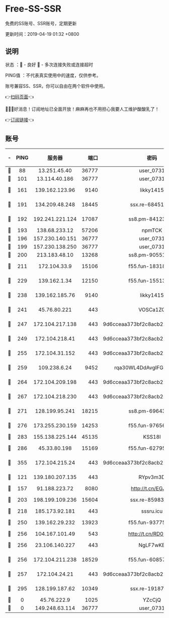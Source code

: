 # Free-SS-SSR

免费的SS账号、SSR账号，定期更新

更新时间：2019-04-19 01:32 +0800

## 说明

状态     ：🙂 - 良好 🙁 - 多次连接失败或连接超时

PING值   ：不代表真实使用中的速度，仅供参考。

账号兼容SS、SSR，你可以自由在两个软件中使用。

👉[扫码页面](https://liesauer.github.io/Free-SS-SSR/)👈

🎉🎉🎉好消息！订阅地址已全面开放！麻麻再也不用担心我要人工维护酸酸乳了！

👉[订阅链接](https://www.liesauer.net/yogurt/subscribe?ACCESS_TOKEN=DAYxR3mMaZAsaqUb)👈

## 账号

|-|PING|服务器|端口|密码|加密方式|区域|
|:----:|:----:|:-----:|-----:|:----:|:----:|:----:|
|🙂|88|13.251.45.40|36777|user_0731|chacha20|SG|
|🙂|101|13.114.40.186|36777|user_0731|chacha20|JP|
|🙂|161|139.162.123.96|9140|likky1415|aes-256-cfb|JP|
|🙂|191|134.209.48.248|18445|ssx.re-68451982|aes-256-cfb|US|
|🙂|192|192.241.221.124|17087|ss8.pm-84123317|aes-256-cfb|US|
|🙂|193|138.68.233.12|57206|npmTCK|rc4-md5|US|
|🙂|196|157.230.140.151|36777|user_0731|chacha20|US|
|🙂|199|157.230.138.250|36777|user_0731|chacha20|US|
|🙂|200|213.183.48.10|13268|ss8.pm-90551767|rc4-md5|RU|
|🙂|211|172.104.33.9|15106|f55.fun-18318198|aes-256-cfb|SG|
|🙂|229|139.162.1.34|12150|f55.fun-15513750|aes-256-cfb|SG|
|🙂|238|139.162.185.76|9140|likky1415|aes-256-cfb|DE|
|🙂|241|45.76.80.221|443|VOSCa1ZG|aes-256-cfb|DE|
|🙂|247|172.104.217.138|443|9d6cceaa373bf2c8acb22e60b6a58be6|aes-256-cfb|US|
|🙂|249|172.104.218.41|443|9d6cceaa373bf2c8acb22e60b6a58be6|aes-256-cfb|US|
|🙂|255|172.104.31.152|443|9d6cceaa373bf2c8acb22e60b6a58be6|aes-256-cfb|US|
|🙂|259|109.238.6.24|9452|rqa30WL4DdAvgIFG6Fs3znzTa|aes-256-cfb|FR|
|🙂|264|172.104.209.198|443|9d6cceaa373bf2c8acb22e60b6a58be6|aes-256-cfb|US|
|🙂|267|172.104.218.230|443|9d6cceaa373bf2c8acb22e60b6a58be6|aes-256-cfb|US|
|🙂|271|128.199.95.241|18215|ss8.pm-69643917|aes-256-cfb|SG|
|🙂|276|173.255.230.159|14253|f55.fun-97656592|aes-256-cfb|US|
|🙂|283|155.138.225.144|45135|KSS18l|rc4-md5|US|
|🙂|286|45.33.80.198|15169|f55.fun-62795651|aes-256-cfb|US|
|🙂|355|172.104.215.24|443|9d6cceaa373bf2c8acb22e60b6a58be6|aes-256-cfb|US|
|🙂|121|139.180.207.135|443|RYpv3m3D|aes-256-cfb|JP|
|🙂|157|91.188.223.72|8080|http://t.cn/EGJIyrl|rc4-md5|RU|
|🙂|203|198.199.109.236|15604|ssx.re-85983302|aes-256-cfb|US|
|🙂|218|185.173.92.181|443|sssru.icu|rc4-md5|RU|
|🙂|250|139.162.29.232|13923|f55.fun-93775470|aes-256-cfb|SG|
|🙂|256|104.167.101.49|543|http://t.cn/RD0D7sx|rc4-md5|CA|
|🙂|256|23.106.140.227|443|NgLF7wKB|aes-256-cfb|US|
|🙂|256|172.104.211.238|18529|f55.fun-60857780|aes-256-cfb|US|
|🙂|257|172.104.24.21|443|9d6cceaa373bf2c8acb22e60b6a58be6|aes-256-cfb|US|
|🙂|295|128.199.187.62|10349|ssx.re-19187130|aes-256-cfb|SG|
|🙁|0|45.76.222.9|1025|YZcCjQ|rc4-md5|JP|
|🙁|0|149.248.63.114|36777|user_0731|chacha20|CA|
